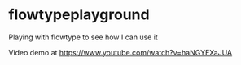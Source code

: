 # flowtypeplayground
Playing with flowtype to see how I can use it

Video demo at https://www.youtube.com/watch?v=haNGYEXaJUA
